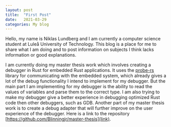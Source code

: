 ```yaml
---
layout: post
title:  "First Post"
date:   2021-03-29 
categories: My blog
---
```

Hello, my name is Niklas Lundberg and I am currently a computer science student at Luleå University of Technology. This blog is a place for me to share what I am doing and to post information on subjects I think lacks information or good explanations.

I am currently doing my master thesis work which involves creating a debugger in Rust for embedded Rust applications. It uses the [probe-rs](https://probe.rs/) library for communicating with the embedded system, which already gives a lot of the debug functionality I intend to implement for my debugger. But the main part I am implementing for my debugger is the ability to read the values of variables and parse them to the correct type. I am also trying to make my debugger give a better experience in debugging optimized Rust code then other debuggers, such as GDB. Another part of my master thesis work is to create a debug adapter that will further improve on the user experience of the debugger. Here is a link to the repository [https://github.com/Blinningjr/master-thesis](link).
